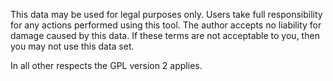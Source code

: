 This data may be used for legal purposes only. Users take full responsibility
for any actions performed using this tool. The author accepts no liability for
damage caused by this data. If these terms are not acceptable to you, then you
may not use this data set.

In all other respects the GPL version 2 applies.
